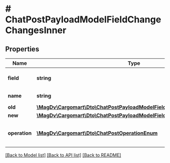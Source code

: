 # # ChatPostPayloadModelFieldChangeChangesInner

## Properties

Name | Type | Description | Notes
------------ | ------------- | ------------- | -------------
**field** | **string** | json-path измененого поля |
**name** | **string** | Название поля |
**old** | [**\MagDv\Cargomart\Dto\ChatPostPayloadModelFieldChangeChangesInnerOld**](ChatPostPayloadModelFieldChangeChangesInnerOld.md) |  |
**new** | [**\MagDv\Cargomart\Dto\ChatPostPayloadModelFieldChangeChangesInnerNew**](ChatPostPayloadModelFieldChangeChangesInnerNew.md) |  |
**operation** | [**\MagDv\Cargomart\Dto\ChatPostOperationEnum**](ChatPostOperationEnum.md) | Операция по изменению поля |

[[Back to Model list]](../../README.md#models) [[Back to API list]](../../README.md#endpoints) [[Back to README]](../../README.md)
